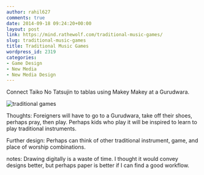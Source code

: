 ```yaml
---
author: rahil627
comments: true
date: 2014-09-18 09:24:20+00:00
layout: post
link: https://mind.rathewolf.com/traditional-music-games/
slug: traditional-music-games
title: Traditional Music Games
wordpress_id: 2319
categories:
- Game Design
- New Media
- New Media Design
---
```


Connect Taiko No Tatsujin to tablas using Makey Makey at a Gurudwara.




![traditional games](https://mind.rathewolf.com/wp-content/uploads/2014/09/traditional-games1.svg)




Thoughts:
Foreigners will have to go to a Gurudwara, take off their shoes, perhaps pray, then play. Perhaps kids who play it will be inspired to learn to play traditional instruments.

Further design:
Perhaps can think of other traditional instrument, game, and place of worship combinations.




notes:
Drawing digitally is a waste of time. I thought it would convey designs better, but perhaps paper is better if I can find a good workflow.
